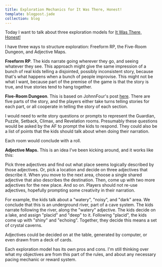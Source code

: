 ```yaml
---
title: Exploration Mechanics for It Was There, Honest!
template: blogpost.jade
collection: blog
---
```


Today I want to talk about three exploration models for
[It Was There, Honest!](http://astralfrontier.org/blog/2015-07-08-it-was-there-honest.html)

I have three ways to structure exploration: Freeform RP, the Five-Room Dungeon, and Adjective Maps.

<!-- more -->

**Freeform RP**.
The kids narrate going wherever they go, and seeing whatever they see.
This approach might give the same impression of a bunch of real kids
telling a disjointed, possibly inconsistent story,
because that's what happens when a bunch of people improvise.
This might not be what I want,
because part of the premise of the game is that the story is true,
and true stories tend to hang together.

**Five-Room Dungeon**.
This is based on JohnnFour's post
[here](http://strolen.com/viewing/5_Room_Dungeon).
There are five parts of the story,
and the players either take turns telling stories for each part,
or all cooperate in telling the story of each section.

I would need to write story questions or prompts to represent the
Guardian, Puzzle, Setback, Climax, and Revelation rooms.
Presumably these questions would be asked by the AF to prompt
the kids to respond.
They could also be a list of points that the kids should talk about when doing their narration.

Each room would conclude with a roll.

**Adjective Maps.**
This is an idea I've been kicking around, and it works like this:

Pick three adjectives and find out what place seems logically
described by those adjectives.
Or, pick a location and decide on three adjectives that describe it.
When you move to the next area, choose a single shared adjective that
also describes the destination.
Then, come up with two more adjectives for the new place.
And so on.
Players should not re-use adjectives, hopefully prompting some creativity in their narration.

For example, the kids talk about a "watery", "noisy", and "dark" area.
We conclude that this is an underground river, part of a cave system.
The kids narrate following the river, along the "watery" adjective.
The kids decide on a lake, and assign "placid" and "deep" to it.
Following "placid", the kids come up with "shiny" and "echoing".
Together, they decide this means a set of crystal caverns.

Adjectives could be decided on at the table,
generated by computer, or even drawn from a deck of cards.

Each exploration model has its own pros and cons.
I'm still thinking over what my objectives are from this part of the rules,
and about any necessary pacing mechanic or reward system.
